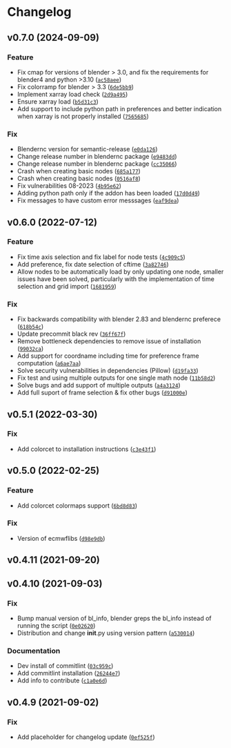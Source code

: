 # Changelog

<!--next-version-placeholder-->

## v0.7.0 (2024-09-09)

### Feature

* Fix cmap for versions of blender > 3.0, and fix the requirements for blender4 and python >3.10 ([`ac58aee`](https://github.com/blendernc/blendernc/commit/ac58aeefb90973f79a50d3cd1c4a76a27c69079f))
* Fix colorramp for blender > 3.3 ([`6de5bb9`](https://github.com/blendernc/blendernc/commit/6de5bb9ba9ca2c187047287a9cd38f20f0d142e9))
* Implement xarray load check ([`2d9a495`](https://github.com/blendernc/blendernc/commit/2d9a4953ca34833cbe2dcecf1f26ce92a02f8c6a))
* Ensure xarray load ([`b5d31c3`](https://github.com/blendernc/blendernc/commit/b5d31c368acabafc0bc329969acebb4453c1f7e8))
* Add support to include python path in preferences and better indication when xarray is not properly installed ([`7565685`](https://github.com/blendernc/blendernc/commit/756568586f0c78885275754fb89165b46480dfa0))

### Fix

* Blendernc version for semantic-release ([`e0da126`](https://github.com/blendernc/blendernc/commit/e0da126fc9b665f82c2b7d5163fe16e1a47ceef0))
* Change release number in blendernc package ([`e9483dd`](https://github.com/blendernc/blendernc/commit/e9483ddfad23c367dbf7ba855ddbb01659830b05))
* Change release number in blendernc package ([`cc35066`](https://github.com/blendernc/blendernc/commit/cc3506610c8bb5cba096ab27db81ea1b585ccd99))
* Crash when creating basic nodes ([`685a177`](https://github.com/blendernc/blendernc/commit/685a1774cae1ea07faefea18f15caee7dd15a9eb))
* Crash when creating basic nodes ([`0516af8`](https://github.com/blendernc/blendernc/commit/0516af884fdf15ec49f3454d32333553b501d89e))
* Fix vulnerabilities 08-2023 ([`4b95e62`](https://github.com/blendernc/blendernc/commit/4b95e62648bc8cdf6ccf3536076a7dca1c7379a4))
* Adding python path only if the addon has been loaded ([`17d0d49`](https://github.com/blendernc/blendernc/commit/17d0d49eb3ffd538fffd1c30f386ad05f1a929cf))
* Fix messages to have custom error messsages ([`eaf9dea`](https://github.com/blendernc/blendernc/commit/eaf9dea032305679e2a24dbdc9ed1be59338e4ff))

## v0.6.0 (2022-07-12)
### Feature
* Fix time axis selection and fix label for node tests ([`4c909c5`](https://github.com/blendernc/blendernc/commit/4c909c59732af617f9b077788b09610fa3e5076d))
* Add preference, fix date selection of cftime ([`3a82746`](https://github.com/blendernc/blendernc/commit/3a82746b8b4fde50a13a3a339e125200d3c65ee5))
* Allow nodes to be automatically load by only updating one node, smaller issues have been solved, particularly with the implementation of time selection and grid import ([`1681959`](https://github.com/blendernc/blendernc/commit/16819596597c1a5a97bb43df645e7ad5c3de5e91))

### Fix
* Fix backwards compatibility with blender 2.83 and blendernc preferece ([`618b54c`](https://github.com/blendernc/blendernc/commit/618b54c1d1adbd63b6e55ef108ed291a500f1b86))
* Update precommit black rev ([`36ff67f`](https://github.com/blendernc/blendernc/commit/36ff67fb3351fabfe4dd7f2ac02598ca0afc5d28))
* Remove bottleneck dependencies to remove issue of installation ([`99032ca`](https://github.com/blendernc/blendernc/commit/99032ca6b5772312b9179b8c9e00468a225632da))
* Add support for coordname including time for preference frame computation ([`a6ae7aa`](https://github.com/blendernc/blendernc/commit/a6ae7aab625ef460d10b811c4725921630cac48f))
* Solve security vulnerabilities in dependencies (Pillow) ([`d19fa33`](https://github.com/blendernc/blendernc/commit/d19fa33016381ecf704d56043508c1bc7f9bf479))
* Fix test and using multiple outputs for one single math node ([`11b58d2`](https://github.com/blendernc/blendernc/commit/11b58d2acab371d4bdc6a3e15ee4bbcbf2700334))
* Solve bugs and add support of multiple outputs ([`a4a3124`](https://github.com/blendernc/blendernc/commit/a4a31246a4e1039d8157ff376889ea540fe5a9d3))
* Add full suport of frame selection & fix other bugs ([`d91000e`](https://github.com/blendernc/blendernc/commit/d91000e3db0e61083545e2dc03832b43c5754d77))

## v0.5.1 (2022-03-30)
### Fix
* Add colorcet to installation instructions ([`c3e43f1`](https://github.com/blendernc/blendernc/commit/c3e43f1bbf99b07c509c5e74c0ce588b1e91c9ba))

## v0.5.0 (2022-02-25)
### Feature
* Add colorcet colormaps support ([`6bd8d83`](https://github.com/blendernc/blendernc/commit/6bd8d839a6709ba7ffad5a3cd35b6c0d7a764c7b))

### Fix
* Version of ecmwflibs ([`d98e9db`](https://github.com/blendernc/blendernc/commit/d98e9dbec3efbfd987f8bb9b99eb655d21a6c0a3))

## v0.4.11 (2021-09-20)


## v0.4.10 (2021-09-03)
### Fix
* Bump manual version of bl_info, blender greps the bl_info instead of running the script ([`0e02620`](https://github.com/blendernc/blendernc/commit/0e0262087d844200750ff865664ae764ec7cf4ad))
* Distribution and change __init__.py using version pattern ([`a530014`](https://github.com/blendernc/blendernc/commit/a530014cdc603194fedc2da024953f9ee1fc17e4))

### Documentation
* Dev install of commitlint ([`03c959c`](https://github.com/blendernc/blendernc/commit/03c959cdf35a54049b6e50f8a4125766b4f55e85))
* Add commitlint installation ([`26244e7`](https://github.com/blendernc/blendernc/commit/26244e79b70c918627ebd8cf4577a573d136752d))
* Add info to contribute ([`c1a0e6d`](https://github.com/blendernc/blendernc/commit/c1a0e6da184d75fba054220beab0709a01497974))

## v0.4.9 (2021-09-02)
### Fix
* Add placeholder for changelog update ([`0ef525f`](https://github.com/blendernc/blendernc/commit/0ef525fa2b2acbd48d11ec49855608ad5c83278f))

